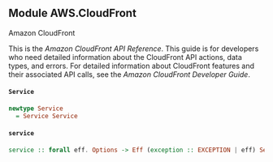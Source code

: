 ## Module AWS.CloudFront

<fullname>Amazon CloudFront</fullname> <p>This is the <i>Amazon CloudFront API Reference</i>. This guide is for developers who need detailed information about the CloudFront API actions, data types, and errors. For detailed information about CloudFront features and their associated API calls, see the <i>Amazon CloudFront Developer Guide</i>.</p>

#### `Service`

``` purescript
newtype Service
  = Service Service
```

#### `service`

``` purescript
service :: forall eff. Options -> Eff (exception :: EXCEPTION | eff) Service
```


